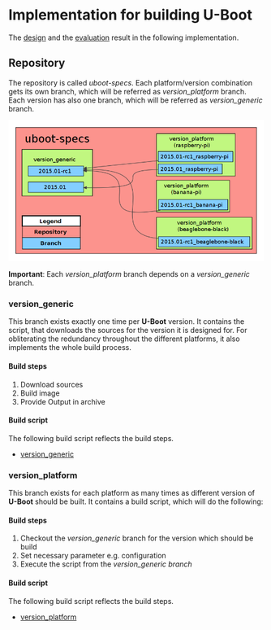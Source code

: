 # Implementation for building U-Boot
The [design](../design/bootloader.md) and the
[evaluation](../evaluation/uboot.md) result in the following implementation.

## Repository
The repository is called *uboot-specs*. Each platform/version combination gets
its own branch, which will be referred as *version\_platform* branch. Each
version has also one branch, which will be referred as *version\_generic*
branch. 

[![Repository](usage/uboot/img/example_uboot_repository.png)](usage/uboot/img/example_uboot_repository.png)

**Important**: Each *version\_platform* branch depends on a *version\_generic*
branch.

### version\_generic
This branch exists exactly one time per **U-Boot** version. It contains the
script, that downloads the sources for the version it is designed for. For
obliterating the redundancy throughout the different platforms, it also
implements the whole build process.

#### Build steps
1. Download sources
1. Build image
1. Provide Output in archive

#### Build script
The following build script reflects the build steps.

* [version\_generic](usage/uboot/default/generic_build)

### version\_platform
This branch exists for each platform as many times as different version of
**U-Boot** should be built. It contains a build script, which will do the
following: 

#### Build steps
1. Checkout the *version\_generic* branch for the version which should be build
1. Set necessary parameter e.g. configuration
1. Execute the script from the *version\_generic branch*

#### Build script
The following build script reflects the build steps.

* [version\_platform](usage/uboot/default/platform_build)

